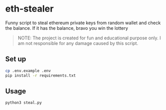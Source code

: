 # eth-stealer

Funny script to steal ethereum private keys from random wallet and check the balance. 
If it has the balance, bravo you win the lottery

> NOTE: The project is created for fun and educational purpose only. I am not responsible for any damage caused by this script.

## Set up
```sh
cp .env.example .env
pip install -r requirements.txt
```

## Usage
```sh
python3 steal.py
```